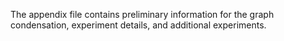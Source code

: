 The appendix file contains preliminary information for the graph condensation, experiment details, and additional experiments.
